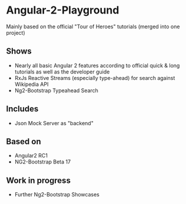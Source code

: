 # Angular-2-Playground
Mainly based on the official "Tour of Heroes" tutorials (merged into one project)

## Shows
- Nearly all basic Angular 2 features according to official quick & long tutorials as well as the developer guide 
- RxJs Reactive Streams (especially type-ahead) for search against Wikipedia API
- Ng2-Bootstrap Typeahead Search

## Includes
- Json Mock Server as "backend"

## Based on
- Angular2 RC1
- NG2-Bootstrap Beta 17

## Work in progress
- Further Ng2-Bootstrap Showcases
